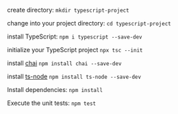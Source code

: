 create directory: `mkdir typescript-project`

change into your project directory: `cd typescript-project`

install TypeScript: `npm i typescript --save-dev`

initialize your TypeScript project `npx tsc --init`

install [chai](https://www.npmjs.com/package/chai) `npm install chai --save-dev`

install [ts-node](https://www.npmjs.com/package/ts-node#overview) `npm install ts-node --save-dev`<br />

Install dependencies: `npm install`

Execute the unit tests: `npm test`
